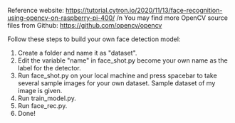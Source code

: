 Reference website: https://tutorial.cytron.io/2020/11/13/face-recognition-using-opencv-on-raspberry-pi-400/ /n
You may find more OpenCV source files from Github: https://github.com/opencv/opencv

Follow these steps to build your own face detection model:
1. Create a folder and name it as "dataset".
2. Edit the variable "name" in face_shot.py become your own name as the label for the detector.
3. Run face_shot.py on your local machine and press spacebar to take several sample images for your own dataset. Sample dataset of my image is given.
4. Run train_model.py.
5. Run face_rec.py.
6. Done!

